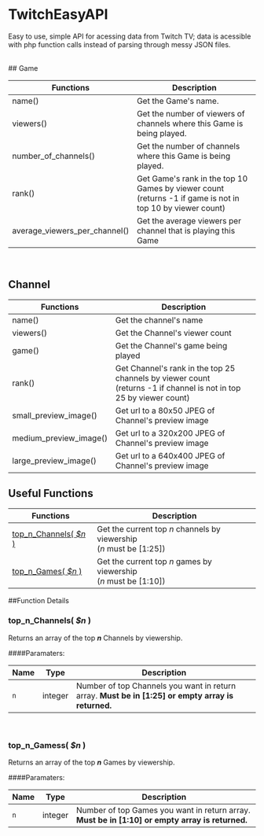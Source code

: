 TwitchEasyAPI
=============

Easy to use, simple API for acessing data from Twitch TV; data is acessible with php function calls instead of parsing through messy JSON files.

<br/>
##  Game

| Functions | Description |
| ---- | --------------- |
| name() | Get the Game's name. |
| viewers() | Get the number of viewers of channels where this Game is being played. |
| number_of_channels() | Get the number of channels where this Game is being played. |
| rank() | Get Game's rank in the top 10 Games by viewer count <br/> (returns -1 if game is not in top 10 by viewer count)|
| average_viewers_per_channel() | Get the average viewers per channel that is playing this Game |

<br/>

## Channel

| Functions | Description |
| ---- | --------------- |
| name() | Get the channel's name |
| viewers() | Get the Channel's viewer count |
| game() | Get the Channel's game being played |
| rank() | Get Channel's rank in the top 25 channels by viewer count <br/> (returns -1 if channel is not in top 25 by viewer count)|
| small_preview_image() | Get url to a 80x50 JPEG of Channel's preview image |
| medium_preview_image() | Get url to a 320x200 JPEG of Channel's preview image |
| large_preview_image() | Get url to a 640x400 JPEG of Channel's preview image |



## Useful Functions

| Functions | Description |
| ---- | --------------- |
| [top_n_Channels( <i>$n</i> )](#topChannels) | Get the current top <i>n</i> channels by viewership <br/> (<i>n</i> must be [1:25])|
| [top_n_Games( <i>$n</i> )](#topGames) | Get the current top <i>n</i> games by viewership <br/> (<i>n</i> must be [1:10])|


##Function Details <br />

### <a name='topChannels'>top_n_Channels( <i>$n</i> )
Returns an array of the top <b><i>n</i></b> Channels by viewership.

####Paramaters:
<table>
    <thead>
        <tr>
            <th>Name</th>
            <th width="50">Type</th>
            <th width=100%>Description</th>
        </tr>
    </thead>
    <tbody>
        <tr>
            <td><code>n</code></td>
            <td>integer</td>
            <td>Number of top Channels you want in return array. <b>Must be in [1:25] or empty array is returned.</b></td>
        </tr>
    </tbody>
</table> <br />



### <a name='topGames'>top_n_Gamess( <i>$n</i> )
Returns an array of the top <b><i>n</i></b> Games by viewership.

####Paramaters:
<table>
    <thead>
        <tr>
            <th>Name</th>
            <th width="50">Type</th>
            <th width=100%>Description</th>
        </tr>
    </thead>
    <tbody>
        <tr>
            <td><code>n</code></td>
            <td>integer</td>
            <td>Number of top Games you want in return array. <b>Must be in [1:10] or empty array is returned.</b></td>
        </tr>
    </tbody>
</table> <br />

